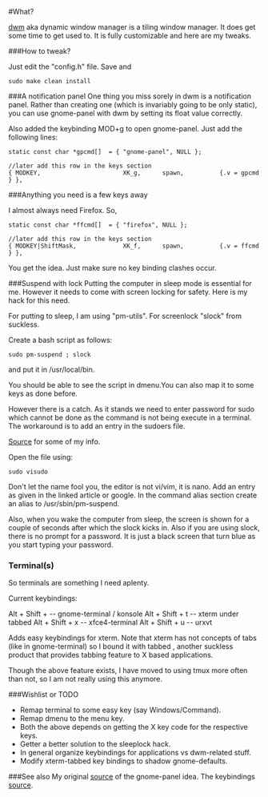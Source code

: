 #What?

[dwm](http://dwm.suckless.org/) aka dynamic window manager is a tiling window manager. It does get some time to get used to. It is fully customizable and here are my tweaks.

###How to tweak?

Just edit the "config.h" file. Save and

```
sudo make clean install
```

###A notification panel
One thing you miss sorely in dwm is a notification panel. Rather than creating one (which is invariably going to be only static), you can use gnome-panel with dwm by setting its float value correctly.

Also added the keybinding MOD+g to open gnome-panel. Just add the following lines:

```
static const char *gpcmd[]  = { "gnome-panel", NULL };

//later add this row in the keys section
{ MODKEY,                       XK_g,      spawn,          {.v = gpcmd } },
```

###Anything you need is a few keys away

I almost always need Firefox. So,

```
static const char *ffcmd[]  = { "firefox", NULL };

//later add this row in the keys section
{ MODKEY|ShiftMask,             XK_f,      spawn,          {.v = ffcmd } },
```

You get the idea. Just make sure no key binding clashes occur.

###Suspend with lock
Putting the computer in sleep mode is essential for me. However it needs to come with screen locking for safety. Here is my hack for this need. 

For putting to sleep, I am using "pm-utils". For screenlock "slock" from suckless.

Create a bash script as follows:
```
sudo pm-suspend ; slock
```
and put it in /usr/local/bin.

You should be able to see the script in dmenu.You can also map it to some keys as done before.

However there is a catch. As it stands we need to enter password for sudo which cannot be done as the command is not being execute in a terminal. The workaround is to add an entry in the sudoers file.

[Source](http://sohcahtoa.org.uk/pages/linux-dwm-window-manager-on-debian.html) for some of my info.

Open the file using:
```
sudo visudo
```

Don't let the name fool you, the editor is not vi/vim, it is nano.
Add an entry as given in the linked article or google. In the command alias section create an alias to /usr/sbin/pm-suspend.

Also, when you wake the computer from sleep, the screen is shown for a couple of seconds after which the slock kicks in. Also if you are using slock, there is no prompt for a password. It is just a black screen that turn blue as you start typing your password.

### Terminal(s)

So terminals are something I need aplenty.

Current keybindings:

Alt + Shift + <Enter>   -- gnome-terminal / konsole
Alt + Shift + t         -- xterm under tabbed
Alt + Shift + x         -- xfce4-terminal
Alt + Shift + u         -- urxvt 

Adds easy keybindings for xterm. Note that xterm has not concepts of tabs (like in gnome-terminal) so I bound it with tabbed , another suckless product that provides tabbing feature to X based applications.

Though the above feature exists, I have moved to using tmux more often than not, so I am not really using this anymore.

###Wishlist or TODO

* Remap terminal to some easy key (say Windows/Command).
* Remap dmenu to the menu key. 
* Both the above depends on getting the X key code for the respective keys.
* Getter a better solution to the sleeplock hack.
* In general organize keybindings for applications vs dwm-related stuff.
* Modify xterm-tabbed key bindings to shadow gnome-defaults.

###See also
My original [source](http://holymonkey.com/dwm-with-gnome-guide.html) of the gnome-panel idea.
The keybindings [source](http://srobb.net/dwm.html).
